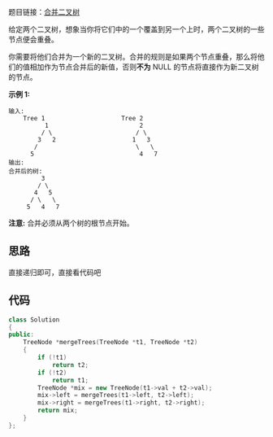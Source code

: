 题目链接：[合并二叉树](https://leetcode-cn.com/problems/merge-two-binary-trees/)

给定两个二叉树，想象当你将它们中的一个覆盖到另一个上时，两个二叉树的一些节点便会重叠。

你需要将他们合并为一个新的二叉树。合并的规则是如果两个节点重叠，那么将他们的值相加作为节点合并后的新值，否则**不为** NULL 的节点将直接作为新二叉树的节点。

**示例 1:**

```
输入: 
	Tree 1                     Tree 2                  
          1                         2                             
         / \                       / \                            
        3   2                     1   3                        
       /                           \   \                      
      5                             4   7                  
输出: 
合并后的树:
	     3
	    / \
	   4   5
	  / \   \ 
	 5   4   7
```

**注意:** 合并必须从两个树的根节点开始。

## 思路

直接递归即可，直接看代码吧

## 代码

```cpp
class Solution
{
public:
    TreeNode *mergeTrees(TreeNode *t1, TreeNode *t2)
    {
        if (!t1)
            return t2;
        if (!t2)
            return t1;
        TreeNode *mix = new TreeNode(t1->val + t2->val);
        mix->left = mergeTrees(t1->left, t2->left);
        mix->right = mergeTrees(t1->right, t2->right);
        return mix;
    }
};
```

